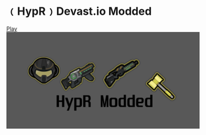 # ﹙HypR﹚Devast.io Modded
<a href="https://devastmod.github.io/" class="button big">Play</a>
![DevastMod.github.io](https://raw.githubusercontent.com/DevastMod/DevastMod.github.io/main/img/HypR-Modded-Github.png)
